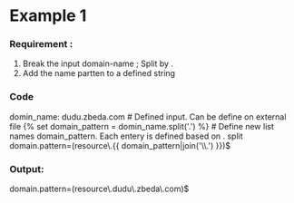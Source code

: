 # Example 1 
### Requirement : 
  1. Break the input domain-name ; Split by .
  2. Add the name partten to a defined string
### Code
domin_name: dudu.zbeda.com   # Defined input. Can be define on external file
{% set domain_pattern = domin_name.split('.') %}  # Define new list names domain_pattern. Each entery is defined based on . split
domain.pattern=(resource\\.{{ domain_pattern|join('\\\\.') }})$ 

### Output: 
domain.pattern=(resource\\.dudu\\.zbeda\\.com)$
